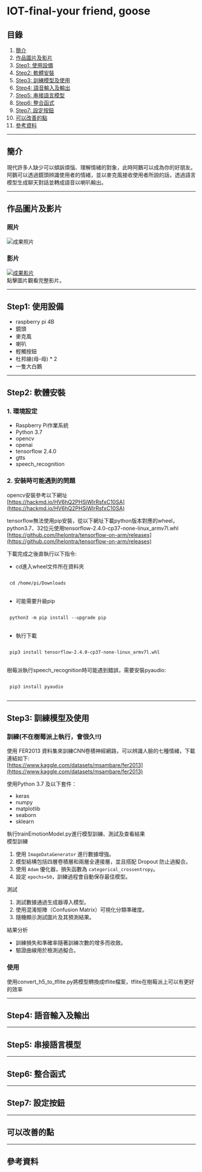 # IOT-final-your friend, goose

## 目錄
1. [簡介](#簡介)
2. [作品圖片及影片](#作品圖片及影片)
3. [Step1: 使用設備](#Step1-使用設備)
4. [Step2: 軟體安裝](#Step2-軟體安裝)
5. [Step3: 訓練模型及使用](#Step3-訓練模型及使用)
6. [Step4: 語音輸入及輸出](#Step4-語音輸入及輸出)
7. [Step5: 串接語言模型](#Step5-串接語言模型)
8. [Step6: 整合函式](#Step6-整合函式)
9. [Step7: 設定按鈕](#Step7-設定按鈕)
10. [可以改善的點](#可以改善的點)
11. [參考資料](#參考資料)

---

## 簡介
現代許多人缺少可以傾訴煩惱、理解情緒的對象，此時阿鵝可以成為你的好朋友。阿鵝可以透過鏡頭辨識使用者的情緒，並以麥克風接收使用者所說的話，透過語言模型生成聊天對話並轉成語音以喇叭輸出。

---

## 作品圖片及影片
### 照片
![成果照片](https://drive.google.com/file/d/1C5Gd61JxwuGR98YHHcejBS_WONemOF2a/view)

### 影片
[![成果影片](https://img.youtube.com/vi/UhY2tnBe6VU/0.jpg)](https://youtube.com/shorts/UhY2tnBe6VU?si=Nw5qJbpsWfEdjHYD)  
點擊圖片觀看完整影片。

---

## Step1: 使用設備
- raspberry pi 4B
- 鏡頭
- 麥克風
- 喇叭
- 輕觸按鈕
- 杜邦線(母-母) * 2
- 一隻大白鵝

---

## Step2: 軟體安裝
### 1. 環境設定
- Raspberry Pi作業系統
- Python 3.7
- opencv
- openai
- tensorflow 2.4.0
- gtts
- speech_recognition

### 2. 安裝時可能遇到的問題
opencv安裝參考以下網址  
[https://hackmd.io/HV6hQ2PHSiWlrRsfxC10SA](https://hackmd.io/HV6hQ2PHSiWlrRsfxC10SA)  
  
tensorflow無法使用pip安裝，從以下網址下載python版本對應的wheel，python3.7、32位元使用tensorflow-2.4.0-cp37-none-linux_armv7l.whl  
[https://github.com/lhelontra/tensorflow-on-arm/releases](https://github.com/lhelontra/tensorflow-on-arm/releases)  
  
下載完成之後直執行以下指令:  
 - cd進入wheel文件所在資料夾
<pre>
<code>
 cd /home/pi/Downloads
</code>
</pre>
 - 可能需要升級pip
<pre>
<code>
 python3 -m pip install --upgrade pip  
</code>
</pre>
 - 執行下載
<pre>
<code>
 pip3 install tensorflow-2.4.0-cp37-none-linux_armv7l.whl
</code>
</pre>
  
樹莓派執行speech_recognition時可能遇到錯誤，需要安裝pyaudio:
<pre>
<code>
 pip3 install pyaudio
</code>
</pre>

---

## Step3: 訓練模型及使用
### 訓練(不在樹莓派上執行，會很久!!)
使用 FER2013 資料集來訓練CNN卷積神經網路，可以辨識人臉的七種情緒，下載連結如下:  
[https://www.kaggle.com/datasets/msambare/fer2013](https://www.kaggle.com/datasets/msambare/fer2013)  
  
使用Python 3.7 及以下套件：
- keras
- numpy
- matplotlib
- seaborn
- sklearn
  
執行trainEmotionModel.py進行模型訓練、測試及查看結果  
模型訓練
1. 使用 `ImageDataGenerator` 進行數據增強。
2. 模型結構包括四層卷積層和兩層全連接層，並且搭配 Dropout 防止過擬合。
3. 使用 `Adam` 優化器，損失函數為 `categorical_crossentropy`。
4. 設定 `epochs=50`，訓練過程會自動保存最佳模型。

測試
1. 測試數據通過生成器導入模型。
2. 使用混淆矩陣（Confusion Matrix）可視化分類準確度。
3. 隨機顯示測試圖片及其預測結果。

結果分析
- 訓練損失和準確率隨著訓練次數的增多而收斂。
- 驗證曲線用於檢測過擬合。

### 使用
使用convert_h5_to_tflite.py將模型轉換成tflite檔案，tflite在樹莓派上可以有更好的效率  


---

## Step4: 語音輸入及輸出

---

## Step5: 串接語言模型

---

## Step6: 整合函式

---

## Step7: 設定按鈕

---

## 可以改善的點

---

## 參考資料
